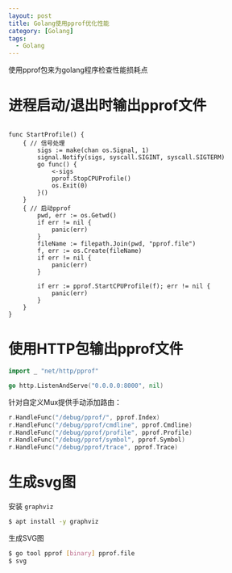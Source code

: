 ```yaml
---
layout: post
title: Golang使用pprof优化性能
category: [Golang]
tags:
  - Golang
---
```


使用pprof包来为golang程序检查性能损耗点

<!--more-->

# 进程启动/退出时输出pprof文件

```golang

func StartProfile() {
	{ // 信号处理
		sigs := make(chan os.Signal, 1)
		signal.Notify(sigs, syscall.SIGINT, syscall.SIGTERM)
		go func() {
			<-sigs
			pprof.StopCPUProfile()
			os.Exit(0)
		}()
	}
	{ // 启动pprof
		pwd, err := os.Getwd()
		if err != nil {
			panic(err)
		}
		fileName := filepath.Join(pwd, "pprof.file")
		f, err := os.Create(fileName)
		if err != nil {
			panic(err)
		}

		if err := pprof.StartCPUProfile(f); err != nil {
			panic(err)
		}
	}
}
```

# 使用HTTP包输出pprof文件

```go
import _ "net/http/pprof"

go http.ListenAndServe("0.0.0.0:8000", nil)
```

针对自定义Mux提供手动添加路由：
```go
r.HandleFunc("/debug/pprof/", pprof.Index)
r.HandleFunc("/debug/pprof/cmdline", pprof.Cmdline)
r.HandleFunc("/debug/pprof/profile", pprof.Profile)
r.HandleFunc("/debug/pprof/symbol", pprof.Symbol)
r.HandleFunc("/debug/pprof/trace", pprof.Trace)
```

# 生成svg图

安装 `graphviz`
```bash
$ apt install -y graphviz
```

生成SVG图

```bash
$ go tool pprof [binary] pprof.file
$ svg
```